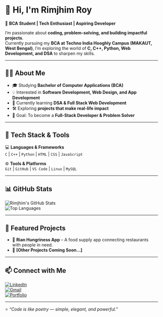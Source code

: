 # 👋 Hi, I'm Rimjhim Roy  

🚀 **BCA Student | Tech Enthusiast | Aspiring Developer**  

I’m passionate about **coding, problem-solving, and building impactful projects**.  
Currently pursuing my **BCA at Techno India Hooghly Campus (MAKAUT, West Bengal)**, I’m exploring the world of **C, C++, Python, Web Development, and DSA** to sharpen my skills.  

---

## 🧑‍💻 About Me  
- 🎓 Studying **Bachelor of Computer Applications (BCA)**  
- 💡 Interested in **Software Development, Web Design, and App Development**  
- 🌱 Currently learning **DSA & Full Stack Web Development**  
- 🛠️ Exploring **projects that make real-life impact**  
- 🎯 Goal: To become a **Full-Stack Developer & Problem Solver**  

---

## 🚀 Tech Stack & Tools  
💻 **Languages & Frameworks**  
`C` | `C++` | `Python` | `HTML` | `CSS` | `JavaScript`  

⚙️ **Tools & Platforms**  
`Git` | `GitHub` | `VS Code` | `Linux` | `MySQL`  

---

## 📊 GitHub Stats  
![Rimjhim's GitHub Stats](https://github-readme-stats.vercel.app/api?username=YOUR_GITHUB_USERNAME&show_icons=true&theme=radical)  
![Top Languages](https://github-readme-stats.vercel.app/api/top-langs/?username=YOUR_GITHUB_USERNAME&layout=compact&theme=radical)  

---

## 🌟 Featured Projects  
- 🔹 **Rian Hungriness App** – A food supply app connecting restaurants with people in need.  
- 🔹 **[Other Projects Coming Soon...]**  

---

## 📫 Connect with Me  
[![LinkedIn](https://img.shields.io/badge/LinkedIn-0077B5?style=for-the-badge&logo=linkedin&logoColor=white)](YOUR_LINKEDIN_LINK)  
[![Gmail](https://img.shields.io/badge/Email-D14836?style=for-the-badge&logo=gmail&logoColor=white)](mailto:YOUR_EMAIL)  
[![Portfolio](https://img.shields.io/badge/Portfolio-000000?style=for-the-badge&logo=vercel&logoColor=white)](YOUR_PORTFOLIO_LINK)  

---

⭐️ *“Code is like poetry — simple, elegant, and powerful.”*
